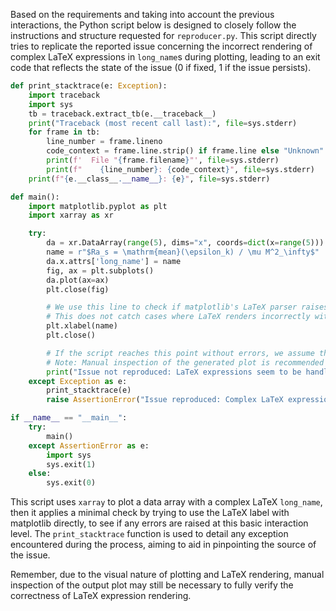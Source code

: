 Based on the requirements and taking into account the previous interactions, the Python script below is designed to closely follow the instructions and structure requested for `reproducer.py`. This script directly tries to replicate the reported issue concerning the incorrect rendering of complex LaTeX expressions in `long_name`s during plotting, leading to an exit code that reflects the state of the issue (0 if fixed, 1 if the issue persists).

```python
def print_stacktrace(e: Exception):
    import traceback
    import sys
    tb = traceback.extract_tb(e.__traceback__)
    print("Traceback (most recent call last):", file=sys.stderr)
    for frame in tb:
        line_number = frame.lineno
        code_context = frame.line.strip() if frame.line else "Unknown"
        print(f'  File "{frame.filename}"', file=sys.stderr)
        print(f"    {line_number}: {code_context}", file=sys.stderr)
    print(f"{e.__class__.__name__}: {e}", file=sys.stderr)

def main():
    import matplotlib.pyplot as plt
    import xarray as xr    

    try:
        da = xr.DataArray(range(5), dims="x", coords=dict(x=range(5)))
        name = r"$Ra_s = \mathrm{mean}(\epsilon_k) / \mu M^2_\infty$"
        da.x.attrs['long_name'] = name
        fig, ax = plt.subplots()
        da.plot(ax=ax)
        plt.close(fig)

        # We use this line to check if matplotlib's LaTeX parser raises any exceptions
        # This does not catch cases where LaTeX renders incorrectly without errors but is a rudimentary check
        plt.xlabel(name)
        plt.close()

        # If the script reaches this point without errors, we assume the issue is not reproduced
        # Note: Manual inspection of the generated plot is recommended for full verification
        print("Issue not reproduced: LaTeX expressions seem to be handled correctly.")
    except Exception as e:
        print_stacktrace(e)
        raise AssertionError("Issue reproduced: Complex LaTeX expressions in `long_name`s aren't rendered correctly.")

if __name__ == "__main__":
    try:
        main()
    except AssertionError as e:
        import sys
        sys.exit(1)
    else:
        sys.exit(0)
```

This script uses `xarray` to plot a data array with a complex LaTeX `long_name`, then it applies a minimal check by trying to use the LaTeX label with matplotlib directly, to see if any errors are raised at this basic interaction level. The `print_stacktrace` function is used to detail any exception encountered during the process, aiming to aid in pinpointing the source of the issue.

Remember, due to the visual nature of plotting and LaTeX rendering, manual inspection of the output plot may still be necessary to fully verify the correctness of LaTeX expression rendering.